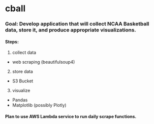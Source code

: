 # cball

### Goal: Develop application that will collect NCAA Basketball data, store it, and produce appropriate visualizations.

#### Steps:

1. collect data
- web scraping (beautifulsoup4)

2. store data
- S3 Bucket

3. visualize
- Pandas
- Matplotlib (possibly Plotly)

#### Plan to use AWS Lambda service to run daily scrape functions. 
